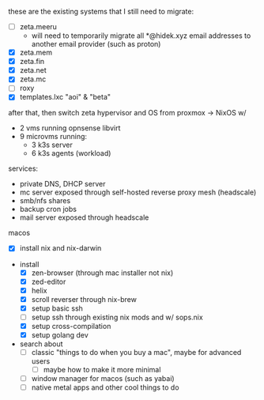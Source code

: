these are the existing systems that I still need to migrate:

- [ ] zeta.meeru
  - will need to temporarily migrate all *@hidek.xyz email addresses to another email provider (such as proton)
- [x] zeta.mem
- [x] zeta.fin
- [x] zeta.net
- [x] zeta.mc
- [ ] roxy
- [x] templates.lxc "aoi" & "beta"

after that, then switch zeta hypervisor and OS from proxmox -> NixOS w/

- 2 vms running opnsense libvirt
- 9 microvms running:
  - 3 k3s server
  - 6 k3s agents (workload)

services:

- private DNS, DHCP server
- mc server exposed through self-hosted reverse proxy mesh (headscale)
- smb/nfs shares
- backup cron jobs
- mail server exposed through headscale

macos

- [x] install nix and nix-darwin

- install
  - [x] zen-browser (through mac installer not nix)
  - [x] zed-editor
  - [x] helix
  - [x] scroll reverser through nix-brew
  - [x] setup basic ssh
  - [ ] setup ssh through existing nix mods and w/ sops.nix
  - [x] setup cross-compilation
  - [x] setup golang dev

- search about
  - [ ] classic "things to do when you buy a mac", maybe for advanced users
    - [ ] maybe how to make it more minimal
  - [ ] window manager for macos (such as yabai)
  - [ ] native metal apps and other cool things to do
